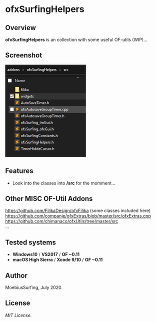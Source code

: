 ofxSurfingHelpers
=============================

## Overview
**ofxSurfingHelpers** is an collection with some useful OF-utils (WIP)...

## Screenshot
![Alt text](/readme_images/Capture.PNG?raw=true "Capture.PNG")

## Features
- Look into the classes into **/src** for the momment...

## Other MISC OF-Util Addons
https://github.com/FilikaDesign/ofxFilika (some classes included here)  
https://github.com/companje/ofxExtras/blob/master/src/ofxExtras.cpp  
https://github.com/chimanaco/ofxUtils/tree/master/src  
...

## Tested systems
- **Windows10** / **VS2017** / **OF ~0.11**
- **macOS High Sierra** / **Xcode 9/10** / **OF ~0.11**

## Author
MoebiusSurfing, July 2020. 

## License
*MIT License.*